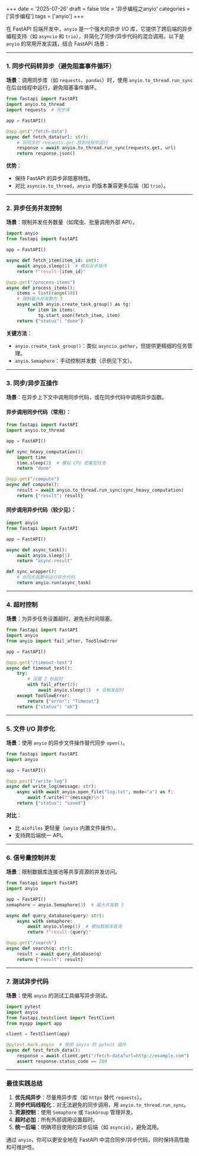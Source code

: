 +++ 
date = '2025-07-26' 
draft = false 
title = '异步编程之anyio' 
categories = ['异步编程'] 
tags = ['anyio'] 
+++


在 FastAPI 后端开发中，`anyio` 是一个强大的异步 I/O 库，它提供了跨后端的异步编程支持（如 `asyncio` 和 `trio`），并简化了同步/异步代码的混合调用。以下是 `anyio` 的常用开发实践，结合 FastAPI 场景：

---

### 1. **同步代码转异步（避免阻塞事件循环）**
**场景**：调用同步库（如 `requests`、`pandas`）时，使用 `anyio.to_thread.run_sync` 在后台线程中运行，避免阻塞事件循环。

```python
from fastapi import FastAPI
import anyio.to_thread
import requests  # 同步库

app = FastAPI()

@app.get("/fetch-data")
async def fetch_data(url: str):
    # 将同步的 requests.get 放到线程中运行
    response = await anyio.to_thread.run_sync(requests.get, url)
    return response.json()
```

**优势**：  
- 保持 FastAPI 的异步非阻塞特性。  
- 对比 `asyncio.to_thread`，`anyio` 的版本兼容更多后端（如 `trio`）。

---

### 2. **异步任务并发控制**
**场景**：限制并发任务数量（如爬虫、批量调用外部 API）。

```python
import anyio
from fastapi import FastAPI

app = FastAPI()

async def fetch_item(item_id: int):
    await anyio.sleep(1)  # 模拟异步操作
    return f"result-{item_id}"

@app.get("/process-items")
async def process_items():
    items = list(range(10))
    # 限制最大并发数为 3
    async with anyio.create_task_group() as tg:
        for item in items:
            tg.start_soon(fetch_item, item)
    return {"status": "done"}
```

**关键方法**：  
- `anyio.create_task_group()`：类似 `asyncio.gather`，但提供更精细的任务管理。  
- `anyio.Semaphore`：手动控制并发数（示例见下文）。

---

### 3. **同步/异步互操作**
**场景**：在异步上下文中调用同步代码，或在同步代码中调用异步函数。

#### 异步调用同步代码（常用）：
```python
from fastapi import FastAPI
import anyio.to_thread

app = FastAPI()

def sync_heavy_computation():
    import time
    time.sleep(2)  # 模拟 CPU 密集型任务
    return "done"

@app.get("/compute")
async def compute():
    result = await anyio.to_thread.run_sync(sync_heavy_computation)
    return {"result": result}
```

#### 同步调用异步代码（较少见）：
```python
import anyio
from fastapi import FastAPI

app = FastAPI()

async def async_task():
    await anyio.sleep(1)
    return "async-result"

def sync_wrapper():
    # 在同步函数中运行异步代码
    return anyio.run(async_task)
```

---

### 4. **超时控制**
**场景**：为异步任务设置超时，避免长时间阻塞。

```python
from fastapi import FastAPI
import anyio
from anyio import fail_after, TooSlowError

app = FastAPI()

@app.get("/timeout-test")
async def timeout_test():
    try:
        # 设置 2 秒超时
        with fail_after(2):
            await anyio.sleep(3)  # 会触发超时
    except TooSlowError:
        return {"error": "Timeout"}
    return {"status": "ok"}
```

---

### 5. **文件 I/O 异步化**
**场景**：使用 `anyio` 的异步文件操作替代同步 `open()`。

```python
from fastapi import FastAPI
import anyio

app = FastAPI()

@app.post("/write-log")
async def write_log(message: str):
    async with await anyio.open_file("log.txt", mode="a") as f:
        await f.write(f"{message}\n")
    return {"status": "saved"}
```

**对比**：  
- 比 `aiofiles` 更轻量（`anyio` 内置文件操作）。  
- 支持跨后端统一 API。

---

### 6. **信号量控制并发**
**场景**：限制数据库连接池等共享资源的并发访问。

```python
from fastapi import FastAPI
import anyio

app = FastAPI()
semaphore = anyio.Semaphore(3)  # 最大并发数 3

async def query_database(query: str):
    async with semaphore:
        await anyio.sleep(1)  # 模拟数据库查询
        return f"result-{query}"

@app.get("/search")
async def search(q: str):
    result = await query_database(q)
    return {"result": result}
```

---

### 7. **测试异步代码**
**场景**：使用 `anyio` 的测试工具编写异步测试。

```python
import pytest
import anyio
from fastapi.testclient import TestClient
from myapp import app

client = TestClient(app)

@pytest.mark.anyio  # 使用 anyio 的 pytest 插件
async def test_fetch_data():
    response = await client.get("/fetch-data?url=http://example.com")
    assert response.status_code == 200
```

---

### 最佳实践总结
1. **优先纯异步**：尽量用异步库（如 `httpx` 替代 `requests`）。  
2. **同步代码线程化**：对无法避免的同步调用，用 `anyio.to_thread.run_sync`。  
3. **资源控制**：使用 `Semaphore` 或 `TaskGroup` 管理并发。  
4. **超时必加**：所有外部调用设置超时。  
5. **统一后端**：明确项目使用的异步后端（如 `asyncio`），避免混用。

通过 `anyio`，你可以更安全地在 FastAPI 中混合同步/异步代码，同时保持高性能和可维护性。
